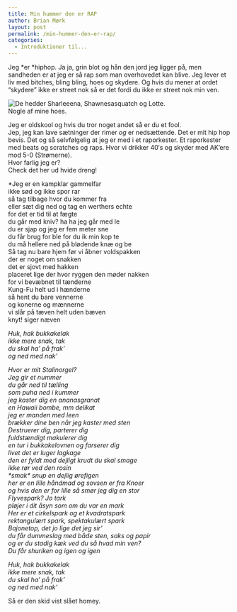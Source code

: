 ```yaml
---
title: Min hummer den er RAP
author: Brian Mørk
layout: post
permalink: /min-hummer-den-er-rap/
categories:
  - Introduktioner til...
---
```

Jeg *er *hiphop. Ja ja, grin blot og hån den jord jeg ligger på, men sandheden er at jeg er så rap som man overhovedet kan blive. Jeg lever et liv med bitches, bling bling, hoes og skydere. Og hvis du mener at ordet “skydere” ikke er street nok så er det fordi du ikke er street nok min ven.

<div class="bitImage bitCenter" style="width: 360px">
  <img src="http://www.abekat.net/images/hoes.jpg" alt="De hedder Sharleeena, Shawnesasquatch og Lotte." /><br /> Nogle af mine hoes.
</div>

Jeg er oldskool og hvis du tror noget andet så er du et fool.  
Jep, jeg kan lave sætninger der rimer *og* er nedsættende. Det er mit hip hop bevis. Det og så selvfølgelig at jeg er med i et raporkester. Et raporkester med beats og scratches og raps. Hvor vi drikker 40′s og skyder med AK’ere mod 5-0 (Strømerne).  
Hvor farlig jeg er?  
Check det her ud hvide dreng!

*Jeg er en kampklar gammelfar  
ikke sød og ikke spor rar  
så tag tilbage hvor du kommer fra  
eller sæt dig ned og tag en werthers echte  
for det er tid til at fægte  
du går med kniv? ha ha jeg går med le  
du er sjap og jeg er fem meter sne  
du får brug for ble for du ik min kop te  
du må hellere ned på blødende knæ og be  
Så tag nu bare hjem før vi åbner voldspakken  
der er noget om snakken  
det er sjovt med hakken  
placeret lige der hvor ryggen den møder nakken  
for vi bevæbnet til tænderne  
Kung-Fu helt ud i hænderne  
så hent du bare vennerne  
og konerne og mænnerne  
vi slår på tæven helt uden bæven  
knyt! siger næven</p> 
</em>*Huk, hak bukkakelak  
ikke mere snak, tak  
du skal ha’ på frak’  
og ned med nak’*

*Hvor er mit Stalinorgel?  
Jeg gir et nummer  
du går ned til tælling  
som puha ned i kummer  
jeg kaster dig en ananasgranat  
en Hawaii bombe, mm delikat  
jeg er manden med leen  
brækker dine ben når jeg kaster med sten  
Destruerer dig, parterer dig  
fuldstændigt makulerer dig  
en tur i bukkakelovnen og farserer dig  
livet det er luger lagkage  
den er fyldt med dejligt krudt du skal smage  
ikke rør ved den rosin  
\*smak\* snup en dejlig ørefigen  
her er en lille håndmad og sovsen er fra Knoer  
og hvis den er for lille så smør jeg dig en stor  
Flyvespark? Jo tark  
pløjer i dit åsyn som om du var en mark  
Her er et cirkelspark og et kvadratspark  
rektangulært spark, spektakulært spark  
Bajonetop, det jo lige det jeg sir’  
du får dummeslag med både sten, saks og papir  
og er du stadig kæk ved du så hvad min ven?  
Du får shuriken og igen og igen*

*Huk, hak bukkakelak  
ikke mere snak, tak  
du skal ha’ på frak’  
og ned med nak’*

Så er den skid vist slået homey.